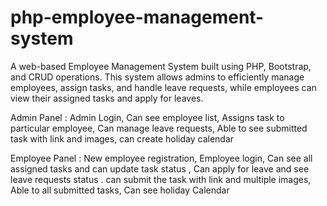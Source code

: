 # php-employee-management-system
A web-based Employee Management System built using PHP, Bootstrap, and CRUD operations. This system allows admins to efficiently manage employees, assign tasks, and handle leave requests, while employees can view their assigned tasks and apply for leaves.

Admin Panel :
Admin Login,
Can see employee list,
Assigns task to particular employee,
Can manage leave requests,
Able to see submitted task with link and images,
can create holiday calendar

Employee Panel :
New employee registration,
Employee login,
Can see all assigned tasks and can update task status ,
Can apply for leave and see leave requests status .
can submit the task with link and multiple images,
Able to all submitted tasks,
Can see holiday Calendar
